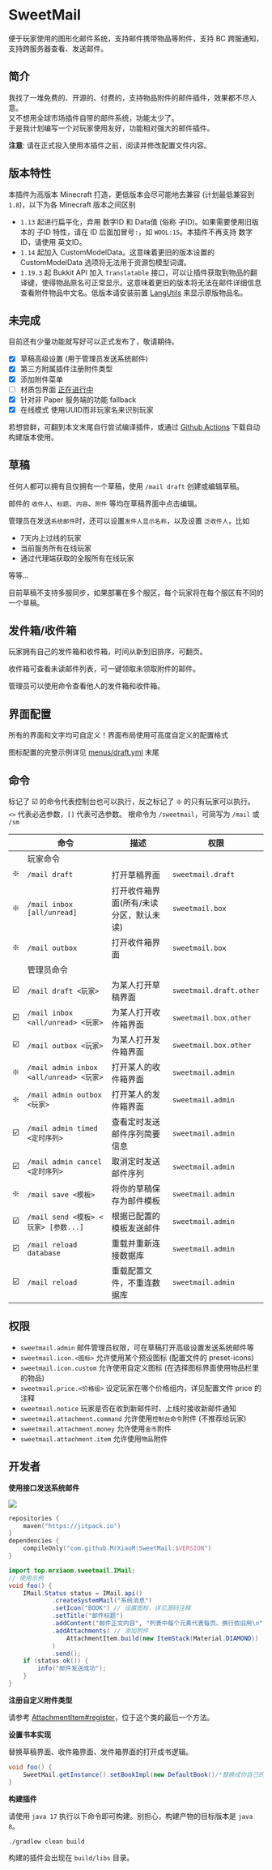 # SweetMail

便于玩家使用的图形化邮件系统，支持邮件携带物品等附件，支持 BC 跨服通知，支持跨服务器查看、发送邮件。

## 简介

我找了一堆免费的、开源的、付费的，支持物品附件的邮件插件，效果都不尽人意。  
又不想用全球市场插件自带的邮件系统，功能太少了。  
于是我计划编写一个对玩家使用友好，功能相对强大的邮件插件。

**注意**: 请在正式投入使用本插件之前，阅读并修改配置文件内容。

## 版本特性

本插件为高版本 Minecraft 打造，更低版本会尽可能地去兼容 (计划最低兼容到 `1.8`)，以下为各 Minecraft 版本之间区别
+ `1.13` 起进行扁平化，弃用 数字ID 和 Data值 (俗称 子ID)。如果需要使用旧版本的 子ID 特性，请在 ID 后面加冒号`:`，如 `WOOL:15`。本插件不再支持 数字ID，请使用 英文ID。
+ `1.14` 起加入 CustomModelData。这意味着更旧的版本设置的 CustomModelData 选项将无法用于资源包模型词谓。
+ `1.19.3` 起 Bukkit API 加入 `Translatable` 接口，可以让插件获取到物品的翻译键，使得物品原名可正常显示。这意味着更旧的版本将无法在邮件详细信息查看附件物品中文名。低版本请安装前置 [LangUtils](https://github.com/NyaaCat/LanguageUtils) 来显示原版物品名。

## 未完成

目前还有少量功能就写好可以正式发布了，敬请期待。

+ [x] 草稿高级设置 (用于管理员发送系统邮件)
+ [x] 第三方附属插件注册附件类型
+ [x] 添加附件菜单
+ [ ] 材质包界面 [正在进行中](https://github.com/MrXiaoM/SweetMail/tree/resourcepacks)
+ [x] 针对非 Paper 服务端的功能 fallback
+ [x] 在线模式 使用UUID而非玩家名来识别玩家

若想尝鲜，可翻到本文末尾自行尝试编译插件，或通过 [Github Actions](https://github.com/MrXiaoM/SweetMail/actions/workflows/build.yml) 下载自动构建版本使用。

## 草稿

任何人都可以拥有且仅拥有一个草稿，使用 `/mail draft` 创建或编辑草稿。

邮件的 `收件人`、`标题`、`内容`、`附件` 等均在草稿界面中点击编辑。

管理员在发送`系统邮件`时，还可以设置`发件人显示名称`，以及设置 `泛收件人`，比如
+ 7天内上过线的玩家
+ 当前服务所有在线玩家
+ 通过代理端获取的全服所有在线玩家

等等…

目前草稿不支持多服同步，如果部署在多个服区，每个玩家将在每个服区有不同的一个草稿。

## 发件箱/收件箱

玩家拥有自己的发件箱和收件箱，时间从新到旧排序，可翻页。

收件箱可查看未读邮件列表，可一键领取未领取附件的邮件。

管理员可以使用命令查看他人的发件箱和收件箱。

## 界面配置

所有的界面和文字均可自定义！界面布局使用可高度自定义的配置格式

图标配置的完整示例详见 [menus/draft.yml](https://github.com/MrXiaoM/SweetMail/blob/main/src/main/resources/menus/draft.yml) 末尾

## 命令

标记了 ☑️ 的命令代表控制台也可以执行，反之标记了 ❇️ 的只有玩家可以执行。  
`<>` 代表必选参数，`[]` 代表可选参数。
根命令为 `/sweetmail`，可简写为 `/mail` 或 `/sm`

|     | 命令                                    | 描述                    | 权限                      |
|-----|---------------------------------------|-----------------------|-------------------------|
|     | 玩家命令                                  |                       |                         |
| ❇️  | `/mail draft`                         | 打开草稿界面                | `sweetmail.draft`       |
| ❇️  | `/mail inbox [all/unread]`            | 打开收件箱界面(所有/未读分区，默认未读) | `sweetmail.box`         |
| ❇️  | `/mail outbox`                        | 打开收件箱界面               | `sweetmail.box`         |
|     | 管理员命令                                 |                       |                         |
| ☑️  | `/mail draft <玩家>`                    | 为某人打开草稿界面             | `sweetmail.draft.other` |
| ☑️️ | `/mail inbox <all/unread> <玩家>`       | 为某人打开收件箱界面            | `sweetmail.box.other`   |
| ☑️  | `/mail outbox <玩家>`                   | 为某人打开发件箱界面            | `sweetmail.box.other`   |
| ❇️  | `/mail admin inbox <all/unread> <玩家>` | 打开某人的收件箱界面            | `sweetmail.admin`       |
| ❇️  | `/mail admin outbox <玩家>`             | 打开某人的发件箱界面            | `sweetmail.admin`       |
| ☑️  | `/mail admin timed <定时序列>`            | 查看定时发送邮件序列简要信息        | `sweetmail.admin`       |
| ☑️  | `/mail admin cancel <定时序列>`           | 取消定时发送邮件序列            | `sweetmail.admin`       |
| ❇️  | `/mail save <模板>`                     | 将你的草稿保存为邮件模板          | `sweetmail.admin`       |
| ☑️  | `/mail send <模板> <玩家> [参数...]`        | 根据已配置的模板发送邮件          | `sweetmail.admin`       |
| ☑️  | `/mail reload database`               | 重载并重新连接数据库            | `sweetmail.admin`       |
| ☑️  | `/mail reload`                        | 重载配置文件，不重连数据库         | `sweetmail.admin`       |

## 权限

+ `sweetmail.admin` 邮件管理员权限，可在草稿打开高级设置发送系统邮件等
+ `sweetmail.icon.<图标>` 允许使用某个预设图标 (配置文件的 preset-icons)
+ `sweetmail.icon.custom` 允许使用自定义图标 (在选择图标界面使用物品栏里的物品)
+ `sweetmail.price.<价格组>` 设定玩家在哪个价格组内，详见配置文件 price 的注释
+ `sweetmail.notice` 玩家是否在收到新邮件时、上线时接收新邮件通知
+ `sweetmail.attachment.command` 允许使用`控制台命令`附件 (不推荐给玩家)
+ `sweetmail.attachment.money` 允许使用`金币`附件
+ `sweetmail.attachment.item` 允许使用`物品`附件

## 开发者

**使用接口发送系统邮件**

[![](https://jitpack.io/v/MrXiaoM/SweetMail.svg)](https://jitpack.io/#MrXiaoM/SweetMail)
```kotlin
repositories {
    maven("https://jitpack.io")
}
dependencies {
    compileOnly("com.github.MrXiaoM:SweetMail:$VERSION")
}
```

```java
import top.mrxiaom.sweetmail.IMail;
// 使用示例
void foo() {
    IMail.Status status = IMail.api()
            .createSystemMail("系统消息")
            .setIcon("BOOK") // 设置图标，详见源码注释
            .setTitle("邮件标题")
            .addContent("邮件正文内容", "列表中每个元素代表每页。换行依旧用\n")
            .addAttachments( // 添加附件
                AttachmentItem.build(new ItemStack(Material.DIAMOND))
            )
            .send();
    if (status.ok()) {
        info("邮件发送成功");
    }
}
```

**注册自定义附件类型**

请参考 [AttachmentItem#register](https://github.com/MrXiaoM/SweetMail/blob/main/src/main/java/top/mrxiaom/sweetmail/attachments/AttachmentItem.java)，位于这个类的最后一个方法。

**设置书本实现**

替换草稿界面、收件箱界面、发件箱界面的打开成书逻辑。

```java
void foo() {
    SweetMail.getInstance().setBookImpl(new DefaultBook()/*替换成你自己的实现*/);
}
```

**构建插件**

请使用 `java 17` 执行以下命令即可构建。别担心，构建产物的目标版本是 `java 8`。

```shell
./gradlew clean build
```
构建的插件会出现在 `build/libs` 目录。
